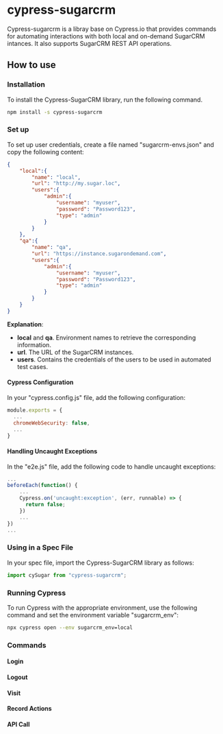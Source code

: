 # cypress-sugarcrm

Cypress-sugarcrm is a libray base on Cypress.io that provides commands for automating interactions with both local and on-demand SugarCRM intances. It also supports SugarCRM REST API operations.

## How to use

### Installation

To install the Cypress-SugarCRM library, run the following command.

```bash
npm install -s cypress-sugarcrm
```

### Set up
To set up user credentials, create a file named "sugarcrm-envs.json" and copy the following content:

```json
{
    "local":{
        "name": "local",
        "url": "http://my.sugar.loc",
        "users":{
            "admin":{
                "username": "myuser",
                "password": "Password123",
                "type": "admin"
            }
        }
    },
    "qa":{
        "name": "qa",
        "url": "https://instance.sugarondemand.com",
        "users":{
            "admin":{
                "username": "myuser",
                "password": "Password123",
                "type": "admin"
            }
        }
    }
}
```

**Explanation**:

* **local** and **qa**. Environment names to retrieve the corresponding information.
* **url**. The URL of the SugarCRM instances.
* **users**. Contains the credentials of the users to be used in automated test cases.

#### Cypress Configuration

In your "cypress.config.js" file, add the following configuration:

```javascript
module.exports = {
  ...
  chromeWebSecurity: false,
  ...
}
```

#### Handling Uncaught Exceptions

In the "e2e.js" file, add the following code to handle uncaught exceptions:

```javascript
...
beforeEach(function() {
    ...
    Cypress.on('uncaught:exception', (err, runnable) => {
      return false;
    })
    ...
})
...
```

### Using in a Spec File

In your spec file, import the Cypress-SugarCRM library as follows:

```javascript
import cySugar from "cypress-sugarcrm";
```

### Running Cypress

To run Cypress with the appropriate environment, use the following command and set the environment variable "sugarcrm_env":

```bash
npx cypress open --env sugarcrm_env=local
```

### Commands

#### Login

#### Logout

#### Visit

#### Record Actions

#### API Call



